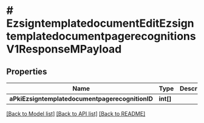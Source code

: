 # # EzsigntemplatedocumentEditEzsigntemplatedocumentpagerecognitionsV1ResponseMPayload

## Properties

Name | Type | Description | Notes
------------ | ------------- | ------------- | -------------
**aPkiEzsigntemplatedocumentpagerecognitionID** | **int[]** |  |

[[Back to Model list]](../../README.md#models) [[Back to API list]](../../README.md#endpoints) [[Back to README]](../../README.md)
